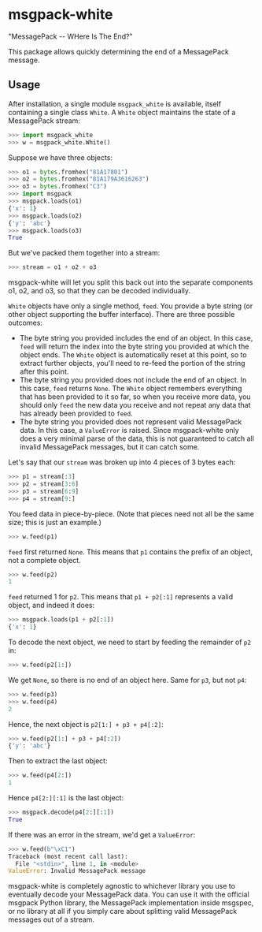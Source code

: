 # msgpack-white

"MessagePack -- WHere Is The End?"

This package allows quickly determining the end of a MessagePack message.

## Usage

After installation, a single module `msgpack_white` is available, itself
containing a single class `White`.  A `White` object maintains the state of a
MessagePack stream:

```python
>>> import msgpack_white
>>> w = msgpack_white.White()
```

Suppose we have three objects:

```python
>>> o1 = bytes.fromhex("81A17801")
>>> o2 = bytes.fromhex("81A179A3616263")
>>> o3 = bytes.fromhex("C3")
>>> import msgpack
>>> msgpack.loads(o1)
{'x': 1}
>>> msgpack.loads(o2)
{'y': 'abc'}
>>> msgpack.loads(o3)
True
```

But we've packed them together into a stream:

```python
>>> stream = o1 + o2 + o3
```

msgpack-white will let you split this back out into the separate components o1,
o2, and o3, so that they can be decoded individually.

`White` objects have only a single method, `feed`.  You provide a byte string
(or other object supporting the buffer interface).  There are three possible
outcomes:

* The byte string you provided includes the end of an object.  In this case,
  `feed` will return the index into the byte string you provided at which the
  object ends.  The `White` object is automatically reset at this point, so to
  extract further objects, you'll need to re-feed the portion of the string
  after this point.
* The byte string you provided does not include the end of an object.  In this
  case, `feed` returns `None`.  The `White` object remembers everything that
  has been provided to it so far, so when you receive more data, you should
  only `feed` the new data you receive and not repeat any data that has already
  been provided to `feed`.
* The byte string you provided does not represent valid MessagePack data.  In
  this case, a `ValueError` is raised.  Since msgpack-white only does a very
  minimal parse of the data, this is not guaranteed to catch all invalid
  MessagePack messages, but it can catch some.

Let's say that our `stream` was broken up into 4 pieces of 3 bytes each:

```python
>>> p1 = stream[:3]
>>> p2 = stream[3:6]
>>> p3 = stream[6:9]
>>> p4 = stream[9:]
```

You feed data in piece-by-piece.  (Note that pieces need not all be the same
size; this is just an example.)

```python
>>> w.feed(p1)
```

`feed` first returned `None`.  This means that `p1` contains the prefix of an
object, not a complete object.

```python
>>> w.feed(p2)
1
```

`feed` returned 1 for `p2`.  This means that `p1 + p2[:1]` represents a valid
object, and indeed it does:

```python
>>> msgpack.loads(p1 + p2[:1])
{'x': 1}
```

To decode the next object, we need to start by feeding the remainder of `p2`
in:

```python
>>> w.feed(p2[1:])
```

We get `None`, so there is no end of an object here.  Same for `p3`, but not
`p4`:

```python
>>> w.feed(p3)
>>> w.feed(p4)
2
```

Hence, the next object is `p2[1:] + p3 + p4[:2]`:

```python
>>> w.feed(p2[1:] + p3 + p4[:2])
{'y': 'abc'}
```

Then to extract the last object:

```python
>>> w.feed(p4[2:])
1
```

Hence `p4[2:][:1]` is the last object:

```python
>>> msgpack.decode(p4[2:][:1])
True
```

If there was an error in the stream, we'd get a `ValueError`:

```python
>>> w.feed(b"\xC1")
Traceback (most recent call last):
  File "<stdin>", line 1, in <module>
ValueError: Invalid MessagePack message
```

msgpack-white is completely agnostic to whichever library you use to eventually
decode your MessagePack data.  You can use it with the official msgpack Python
library, the MessagePack implementation inside msgspec, or no library at all if
you simply care about splitting valid MessagePack messages out of a stream.
